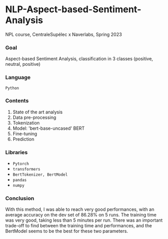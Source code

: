 # NLP-Aspect-based-Sentiment-Analysis
NPL course, CentraleSupélec x Naverlabs, Spring 2023

### Goal
Aspect-based Sentiment Analysis, classification in 3 classes (positive, neutral, positive)

### Language
```Python```

### Contents
1. State of the art analysis
2. Data pre-processing
3. Tokenization
4. Model: 'bert-base-uncased' BERT
5. Fine-tuning
6. Prediction

### Libraries
* ```Pytorch```
* ```transformers```
* ```BertTokenizer, BertModel```
* ```pandas```
* ```numpy```

### Conclusion
With this method, I was able to reach very good performances, with an average accuracy on the dev set of 86.28% on 5 runs. The training time was very good, taking less than 5 minutes per run. There was an important trade-off to find between the training time and performances, and the BertModel seems to be the best for these two parameters.
